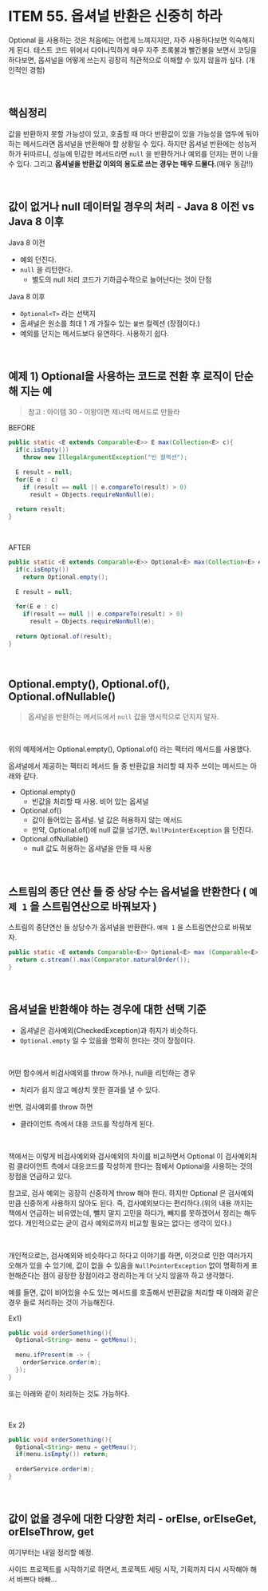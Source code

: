 # ITEM 55. 옵셔널 반환은 신중히 하라

Optional 을 사용하는 것은 처음에는 어렵게 느껴지지만, 자주 사용하다보면 익숙해지게 된다. 테스트 코드 위에서 다이나믹하게 매우 자주 초록불과 빨간불을 보면서 코딩을 하다보면, 옵셔널을 어떻게 쓰는지 굉장히 직관적으로 이해할 수 있지 않을까 싶다. (개인적인 경험)<br>

<br>

## 핵심정리

값을 반환하지 못할 가능성이 있고, 호출할 때 마다 반환값이 있을 가능성을 염두에 둬야 하는 메서드라면 옵셔널을 반환해야 할 상황일 수 있다. 하지만 옵셔널 반환에는 성능저하가 뒤따르니, 성능에 민감한 메서드라면 `null` 을 반환하거나 예외를 던지는 편이 나을 수 있다. 그리고 **옵셔널을 반환값 이외의 용도로 쓰는 경우는 매우 드물다.**(매우 동감!!)<br>

<br>

## 값이 없거나 null 데이터일 경우의 처리 - Java 8 이전 vs Java 8 이후

Java 8 이전

- 예외 던진다.
- `null` 을 리턴한다.
  - 별도의 null 처리 코드가 기하급수적으로 늘어난다는 것이 단점

Java 8 이후

- `Optional<T>` 라는 선택지
- 옵셔널은 원소를 최대 1 개 가질수 있는 `불변` 컬렉션 (장점이다.)
- 예외를 던지는 메서드보다 유연하다. 사용하기 쉽다.

<br>

## 예제 1) Optional을 사용하는 코드로 전환 후 로직이 단순해 지는 예

> 참고 : 아이템 30 - 이왕이면 제너릭 메서드로 만들라<br>

BEFORE

```java
public static <E extends Comparable<E>> E max(Collection<E> c){
  if(c.isEmpty())
    throw new IllegalArgumentException("빈 컬렉션");
  
  E result = null;
  for(E e : c)
    if (result == null || e.compareTo(result) > 0)
      result = Objects.requireNonNull(e);
  
  return result;
}
```

<br>

AFTER

```java
public static <E extends Comparable<E>> Optional<E> max(Collection<E> e){
  if(c.isEmpty())
    return Optional.empty();
  
  E result = null;
  
  for(E e : c)
    if(result == null || e.compareTo(result) > 0)
      result = Objects.requireNonNull(e);
  
  return Optional.of(result);
}
```

<br>

## Optional.empty(), Optional.of(), Optional.ofNullable()

> 옵셔널을 반환하는 메서드에서 `null` 값을 명시적으로 던지지 말자.<br>

<br>

위의 예제에서는 Optional.empty(), Optional.of() 라는 팩터리 메서드를 사용했다.<br>

옵셔널에서 제공하는 팩터리 메서드 들 중 반환값을 처리할 때 자주 쓰이는 메서드는 아래와 같다.<br>

- Optional.empty()
  - 빈값을 처리할 때 사용. 비어 있는 옵셔널
- Optional.of()
  - 값이 들어있는 옵셔널. 널 값은 허용하지 않는 메서드
  - 만약, Optional.of()에 null 값을 넘기면, `NullPointerException` 을 던진다.
- Optional.ofNullable()
  - null 값도 허용하는 옵셔널을 만들 때 사용

<br>

## 스트림의 종단 연산 들 중 상당 수는 옵셔널을 반환한다 ( `예제 1`  을 스트림연산으로 바꿔보자 )

스트림의 종단연산 들 상당수가 옵셔널을 반환한다. `예제 1` 을 스트림연산으로 바꿔보자.

```java
public static <E extends Comparable<E>> Optional<E> max (Comparable<E> c){
  return c.stream().max(Comparator.naturalOrder());
}
```

<br>

## 옵셔널을 반환해야 하는 경우에 대한 선택 기준

- 옵셔널은 검사예외(CheckedException)과 취지가 비슷하다.
- `Optional.empty` 일 수 있음을 명확히 한다는 것이 장점이다.

<br>

어떤 함수에서 비검사예외를 throw 하거나, null을 리턴하는 경우

- 처리가 쉽지 않고 예상치 못한 결과를 낼 수 있다.

반면, 검사예외를 throw 하면

- 클라이언트 측에서 대응 코드를 작성하게 된다.

<br>

책에서는 이렇게 비검사예외와 검사예외의 차이를 비교하면서 Optional 이 검사예외처럼 클라이언트 측에서 대응코드를 작성하게 한다는 점에서 Optional을 사용하는 것의 장점을 언급하고 있다. <br>

참고로, 검사 예외는 굉장히 신중하게 throw 해야 한다. 하지만 Optional 은 검사예외 만큼 신중하게 사용하지 않아도 된다. 즉, 검사예외보다는 편리하다.(위의 내용 까지는 책에서 언급하는 비유였는데, 뺄지 말지 고민을 하다가, 빼지를 못하겠어서 정리는 해두었다. 개인적으로는 굳이 검사 예외로까지 비교할 필요는 없다는 생각이 있다.)<br>

<br>

개인적으로는, 검사예외와 비슷하다고 하다고 이야기를 하면, 이것으로 인한 여러가지 오해가 있을 수 있기에, 값이 없을 수 있음을 `NullPointerException` 없이 명확하게 표현해준다는 점이 굉장한 장점이라고 정리하는게 더 낫지 않을까 하고 생각했다.<br>

예를 들면, 값이 비어있을 수도 있는 메서드를 호출해서 반환값을 처리할 때 아래와 같은 경우 들로 처리하는 것이 가능해진다.<br>

Ex1) 

```java
public void orderSomething(){
  Optional<String> menu = getMenu();
  
  menu.ifPresent(m -> {
    orderService.order(m);
  });
}
```

또는 아래와 같이 처리하는 것도 가능하다.<br>

<br>

Ex 2)

```java
public void orderSomething(){
  Optional<String> menu = getMenu();
  if(menu.isEmpty()) return;
  
  orderService.order(m);
}
```

<br>

## 값이 없을 경우에 대한 다양한 처리 - orElse, orElseGet, orElseThrow, get

여기부터는 내일 정리할 예정.<br>

사이드 프로젝트를 시작하기로 하면서, 프로젝트 세팅 시작, 기획까지 다시 시작해야 해서 바쁘다 바빠...<br>

<br>














